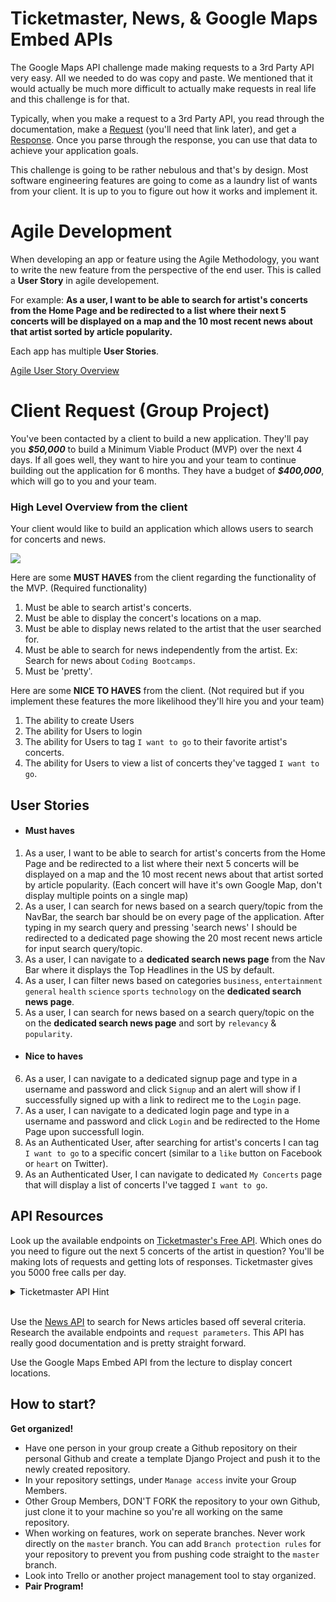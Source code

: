 # Ticketmaster, News, & Google Maps Embed APIs

The Google Maps API challenge made making requests to a 3rd Party API very easy. All we needed to do was copy and paste. We mentioned that it would actually be much more difficult to actually make requests in real life and this challenge is for that.

Typically, when you make a request to a 3rd Party API, you read through the documentation, make a [Request](https://realpython.com/python-requests/) (you'll need that link later), and get a [Response](https://realpython.com/python-requests/#the-response). Once you parse through the response, you can use that data to achieve your application goals.

This challenge is going to be rather nebulous and that's by design. Most software engineering features are going to come as a laundry list of wants from your client. It is up to you to figure out how it works and implement it.

# Agile Development
When developing an app or feature using the Agile Methodology, you want to write the new feature from the perspective of the end user. This is called a __User Story__ in agile developement.

For example: __As a user, I want to be able to search for artist's concerts from the Home Page and be redirected to a list where their next 5 concerts will be displayed on a map and the 10 most recent news about that artist sorted by article popularity.__

Each app has multiple __User Stories__.

[Agile User Story Overview](https://www.atlassian.com/agile/project-management/user-stories)

# Client Request (Group Project)

You've been contacted by a client to build a new application. They'll pay you **_\$50,000_** to build a Minimum Viable Product (MVP) over the next 4 days. If all goes well, they want to hire you and your team to continue building out the application for 6 months. They have a budget of **_\$400,000_**, which will go to you and your team.

### High Level Overview from the client

Your client would like to build an application which allows users to search for concerts and news.

![](https://github.com/mikeplatoon/curriculum/blob/master/week-07/lecture_resources/concerts_and_news_app.gif)

Here are some __MUST HAVES__ from the client regarding the functionality of the MVP. (Required functionality)
1. Must be able to search artist's concerts.
2. Must be able to display the concert's locations on a map.
3. Must be able to display news related to the artist that the user searched for.
4. Must be able to search for news independently from the artist. Ex: Search for news about `Coding Bootcamps`.
5. Must be 'pretty'.

Here are some __NICE TO HAVES__ from the client. (Not required but if you implement these features the more likelihood they'll hire you and your team)
1. The ability to create Users
2. The ability for Users to login
3. The ability for Users to tag `I want to go` to their favorite artist's concerts.
4. The ability for Users to view a list of concerts they've tagged `I want to go`.

## User Stories
- #### Must haves
1. As a user, I want to be able to search for artist's concerts from the Home Page and be redirected to a list where their next 5 concerts will be displayed on a map and the 10 most recent news about that artist sorted by article popularity. (Each concert will have it's own Google Map, don't display multiple points on a single map)
2. As a user, I can search for news based on a search query/topic from the NavBar, the search bar should be on every page of the application. After typing in my search query and pressing 'search news' I should be redirected to a dedicated page showing the 20 most recent news article for input search query/topic.
3. As a user, I can navigate to a __dedicated search news page__ from the Nav Bar where it displays the Top Headlines in the US by default.
4. As a user, I can filter news based on categories `business`, `entertainment` `general` `health` `science` `sports` `technology` on the __dedicated search news page__.
5. As a user, I can search for news based on a search query/topic on the on the __dedicated search news page__ and sort by `relevancy` & `popularity`.
- #### Nice to haves
6. As a user, I can navigate to a dedicated signup page and type in a username and password and click `Signup` and an alert will show if I successfully signed up with a link to redirect me to the `Login` page.
7. As a user, I can navigate to a dedicated login page and type in a username and password and click `Login` and be redirected to the Home Page upon successfull login.
8. As an Authenticated User, after searching for artist's concerts I can tag `I want to go` to a specific concert (similar to a `like` button on Facebook or `heart` on Twitter).
9. As an Authenticated User, I can navigate to dedicated `My Concerts` page that will display a list of concerts I've tagged `I want to go`.

## API Resources
Look up the available endpoints on [Ticketmaster's Free API](https://developer.ticketmaster.com/products-and-docs/apis/discovery-api/v2/). Which ones do you need to figure out the next 5 concerts of the artist in question? You'll be making lots of requests and getting lots of responses. Ticketmaster gives you 5000 free calls per day.
<details>
<summary>Ticketmaster API Hint </summary>
Look at the <strong>'keyword'</strong> query parameter.
</details>
<br>

Use the [News API](https://newsapi.org/) to search for News articles based off several criteria. Research the available endpoints and `request parameters`. This API has really good documentation and is pretty straight forward.

Use the Google Maps Embed API from the lecture to display concert locations.

## How to start?
__Get organized!__
- Have one person in your group create a Github repository on their personal Github and create a template Django Project and push it to the newly created repository.
- In your repository settings, under `Manage access` invite your Group Members.
- Other Group Members, DON'T FORK the repository to your own Github, just clone it to your machine so you're all working on the same repository.
- When working on features, work on seperate branches. Never work directly on the `master` branch. You can add `Branch protection rules` for your repository to prevent you from pushing code straight to the `master` branch.
- Look into Trello or another project management tool to stay organized.
- __Pair Program!__

